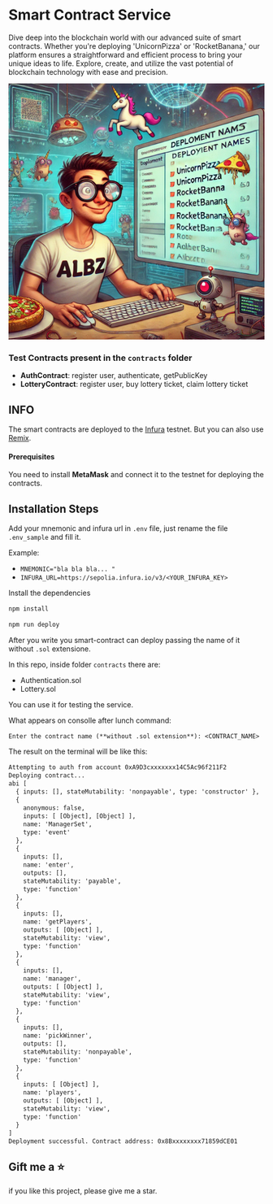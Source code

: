 # Smart Contract Service

Dive deep into the blockchain world with our advanced suite of smart contracts. Whether you're deploying 'UnicornPizza'
or 'RocketBanana,' our platform ensures a straightforward and efficient process to bring your unique ideas to life.
Explore, create, and utilize the vast potential of blockchain technology with ease and precision.

![img.png](img.png)

### Test Contracts present in the `contracts` folder

- **AuthContract**: register user, authenticate, getPublicKey
- **LotteryContract**: register user, buy lottery ticket, claim lottery ticket

## INFO

The smart contracts are deployed to the [Infura](https://app.infura.io/) testnet. But you can also
use [Remix](https://remix.ethereum.org/).

#### Prerequisites

You need to install **MetaMask** and connect it to the testnet for deploying the contracts.

## Installation Steps

Add your mnemonic and infura url in `.env` file, just rename the file `.env_sample` and fill it.

Example:

- `MNEMONIC="bla bla bla... "`
- `INFURA_URL=https://sepolia.infura.io/v3/<YOUR_INFURA_KEY>`

Install the dependencies

``` bash 
npm install
```

``` bash
npm run deploy
```

After you write you smart-contract can deploy passing the name of it without `.sol` extensione.

In this repo, inside folder `contracts` there are:

- Authentication.sol
- Lottery.sol

You can use it for testing the service.

What appears on consolle after lunch command:

```text
Enter the contract name (**without .sol extension**): <CONTRACT_NAME>
```

The result on the terminal will be like this:

``` text 
Attempting to auth from account 0xA9D3cxxxxxxx14C5Ac96f211F2
Deploying contract...
abi [
  { inputs: [], stateMutability: 'nonpayable', type: 'constructor' },
  {
    anonymous: false,
    inputs: [ [Object], [Object] ],
    name: 'ManagerSet',
    type: 'event'
  },
  {
    inputs: [],
    name: 'enter',
    outputs: [],
    stateMutability: 'payable',
    type: 'function'
  },
  {
    inputs: [],
    name: 'getPlayers',
    outputs: [ [Object] ],
    stateMutability: 'view',
    type: 'function'
  },
  {
    inputs: [],
    name: 'manager',
    outputs: [ [Object] ],
    stateMutability: 'view',
    type: 'function'
  },
  {
    inputs: [],
    name: 'pickWinner',
    outputs: [],
    stateMutability: 'nonpayable',
    type: 'function'
  },
  {
    inputs: [ [Object] ],
    name: 'players',
    outputs: [ [Object] ],
    stateMutability: 'view',
    type: 'function'
  }
]
Deployment successful. Contract address: 0x8Bxxxxxxxx71859dCE01

```

## Gift me a ⭐️

if you like this project, please give me a star.